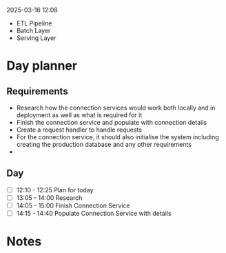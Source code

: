 2025-03-16 12:08


- ETL Pipeline
- Batch Layer
- Serving Layer
# Day planner

## Requirements


- Research how the connection services would work both locally and in deployment as well as what is required for it
- Finish the connection service and populate with connection details
- Create a request handler to handle requests
- For the connection service, it should also initialise the system including creating the production database and any other requirements
- 


## Day

- [ ] 12:10 - 12:25 Plan for today
- [ ] 13:05 - 14:00 Research
- [ ] 14:05 - 15:00 Finish Connection Service
- [ ] 14:15 - 14:40 Populate Connection Service with details

# Notes